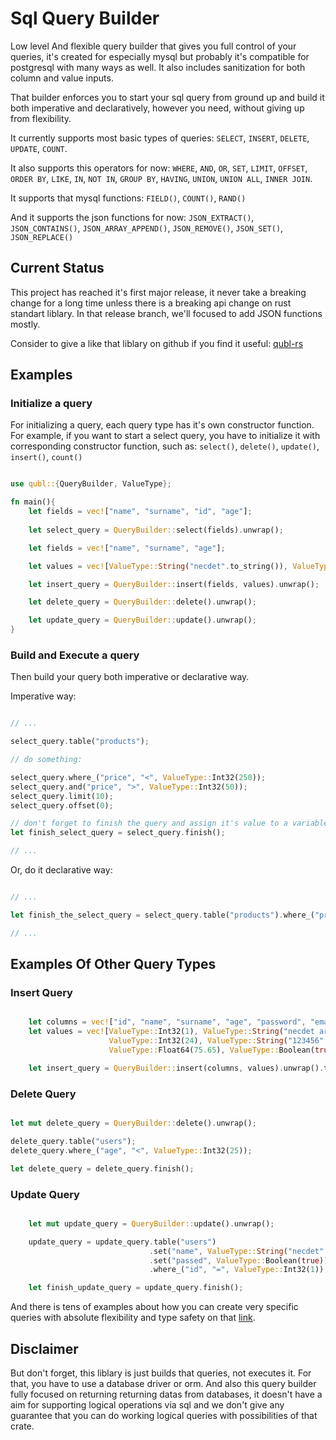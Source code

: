 # Sql Query Builder

 Low level And flexible query builder that gives you full control of your queries, it's created for especially mysql but probably it's compatible for postgresql with many ways as well. It also includes sanitization for both column and value inputs.

That builder enforces you to start your sql query from ground up and build it both imperative and declaratively, however you need, without giving up from flexibility.

It currently supports most basic types of queries: `SELECT`, `INSERT`, `DELETE`, `UPDATE`, `COUNT`.

It also supports this operators for now: `WHERE`, `AND`, `OR`, `SET`, `LIMIT`, `OFFSET`, `ORDER BY`, `LIKE`, `IN`, `NOT IN`, `GROUP BY`, `HAVING`, `UNION`, `UNION ALL`, `INNER JOIN`. 

It supports that mysql functions: `FIELD()`, `COUNT()`, `RAND()`

And it supports the json functions for now: `JSON_EXTRACT()`, `JSON_CONTAINS()`, `JSON_ARRAY_APPEND()`, `JSON_REMOVE()`, `JSON_SET()`, `JSON_REPLACE()`

## Current Status

This project has reached it's first major release, it never take a breaking change for a long time unless there is a breaking api change on rust standart liblary. In that release branch, we'll focused to add JSON functions mostly.

Consider to give a like that liblary on github if you find it useful: [qubl-rs](https://github.com/Necoo33/qubl-rs)

## Examples

### Initialize a query

For initializing a query, each query type has it's own constructor function. For example, if you want to start a select query, you have to initialize it with corresponding constructor function, such as: `select()`, `delete()`, `update()`, `insert()`, `count()`

```rust

use qubl::{QueryBuilder, ValueType};

fn main(){
    let fields = vec!["name", "surname", "id", "age"];
    
    let select_query = QueryBuilder::select(fields).unwrap();

    let fields = vec!["name", "surname", "age"];

    let values = vec![ValueType::String("necdet".to_string()), ValueType::String("etiman".to_string()), ValueType::Int32(21)];

    let insert_query = QueryBuilder::insert(fields, values).unwrap();

    let delete_query = QueryBuilder::delete().unwrap();

    let update_query = QueryBuilder::update().unwrap();
}

```

### Build and Execute a query

Then build your query both imperative or declarative way.

Imperative way:

```rust

// ...

select_query.table("products");

// do something:

select_query.where_("price", "<", ValueType::Int32(250));
select_query.and("price", ">", ValueType::Int32(50));
select_query.limit(10);
select_query.offset(0);

// don't forget to finish the query and assign it's value to a variable.
let finish_select_query = select_query.finish();

// ...

```

Or, do it declarative way:

```rust

// ...

let finish_the_select_query = select_query.table("products").where_("price", "<", ValueType::Int32(250)).and("price", ">", ValueType::Int32(50)).limit(10).offset(0).finish();

// ...

```

## Examples Of Other Query Types

### Insert Query

```rust

    let columns = vec!["id", "name", "surname", "age", "password", "email", "grade", "passed"];
    let values = vec![ValueType::Int32(1), ValueType::String("necdet arda".to_string()), ValueType::String("etiman".to_string()),
                      ValueType::Int32(24), ValueType::String("123456".to_string()), ValueType::String("arda_etiman_799@windowslive.com".to_string()),
                      ValueType::Float64(75.65), ValueType::Boolean(true)];

    let insert_query = QueryBuilder::insert(columns, values).unwrap().table("users").finish();

```

### Delete Query

```rust

let mut delete_query = QueryBuilder::delete().unwrap();

delete_query.table("users");
delete_query.where_("age", "<", ValueType::Int32(25));

let delete_query = delete_query.finish();

```

### Update Query

```rust

    let mut update_query = QueryBuilder::update().unwrap();

    update_query = update_query.table("users")
                               .set("name", ValueType::String("necdet".to_string()))
                               .set("passed", ValueType::Boolean(true))
                               .where_("id", "=", ValueType::Int32(1));

    let finish_update_query = update_query.finish();

```

And there is tens of examples about how you can create very specific queries with absolute flexibility and type safety on that [link](https://github.com/Necoo33/qubl-rs/blob/02ee9d232c913fd4e9fc05cca4638cda3ceb0851/src/lib.rs#L3107).

## Disclaimer

But don't forget, this liblary is just builds that queries, not executes it. For that, you have to use a database driver or orm. And also this query builder fully focused on returning returning datas from databases, it doesn't have a aim for supporting logical operations via sql and we don't give any guarantee that you can do working logical queries with possibilities of that crate.
